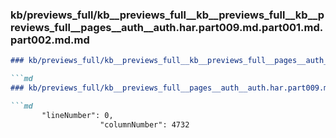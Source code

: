### kb/previews_full/kb__previews_full__kb__previews_full__kb__previews_full__pages__auth__auth.har.part009.md.part001.md.part002.md.md

```md
### kb/previews_full/kb__previews_full__kb__previews_full__pages__auth__auth.har.part009.md.part001.md.part002.md

```md
### kb/previews_full/kb__previews_full__pages__auth__auth.har.part009.md.part001.md (part 002)

```md
       "lineNumber": 0,
                    "columnNumber": 4732
       
```

```

```

```
